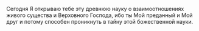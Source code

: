 Сегодня Я открываю тебе эту древнюю науку о взаимоотношениях живого существа и Верховного Господа, ибо ты Мой преданный и Мой друг и потому способен проникнуть в тайну этой божественной науки.